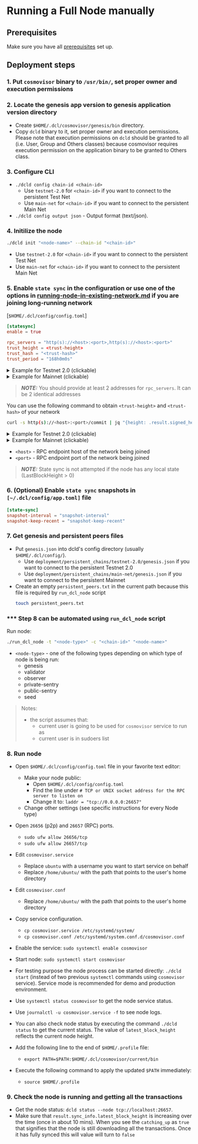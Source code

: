 # Running a Full Node manually
<!-- markdownlint-disable MD033 -->

## Prerequisites

Make sure you have all [prerequisites](./prerequisites.md) set up.

## Deployment steps

### 1. Put `cosmovisor` binary to `/usr/bin/`, set proper owner and execution permissions

### 2. Locate the genesis app version to genesis application version directory

- Create `$HOME/.dcl/cosmovisor/genesis/bin` directory.
- Copy `dcld` binary to it, set proper owner and execution permissions.
    Please note that execution permissions on `dcld` should be granted to all (i.e. User, Group and Others classes)
    because cosmovisor requires execution permission on the application binary to be granted to Others class.

### 3. Configure CLI

- `./dcld config chain-id <chain-id>`
  - Use `testnet-2.0` for `<chain-id>` if you want to connect to the persistent Test Net
  - Use `main-net` for `<chain-id>` if you want to connect to the persistent Main Net
- `./dcld config output json` - Output format (text/json).

### 4. Initilize the node

```bash
./dcld init "<node-name>" --chain-id "<chain-id>"
```

- Use `testnet-2.0` for `<chain-id>` if you want to connect to the persistent Test Net
- Use `main-net` for `<chain-id>` if you want to connect to the persistent Main Net

### 5. Enable `state sync` in the configuration or use one of the options in [running-node-in-existing-network.md](../advanced/running-node-in-existing-network.md) if you are joining long-running network

[`$HOME/.dcl/config/config.toml`]

```toml
[statesync]
enable = true

rpc_servers = "http(s)://<host>:<port>,http(s)://<host>:<port>"
trust_height = <trust-height>
trust_hash = "<trust-hash>"
trust_period = "168h0m0s"
```

<details>
<summary>Example for Testnet 2.0 (clickable) </summary>

```toml
[statesync]
enable = true
rpc_servers = "https://on.test-net.dcl.csa-iot.org:26657,https://on.test-net.dcl.csa-iot.org:26657"
```

</details>

<details>
<summary>Example for Mainnet (clickable) </summary>

```toml
[statesync]
enable = true
rpc_servers = "https://on.dcl.csa-iot.org:26657,https://on.dcl.csa-iot.org:26657"
```

</details>

> **_NOTE:_**  You should provide at least 2 addresses for `rpc_servers`. It can be 2 identical addresses

You can use the following command to obtain `<trust-height>` and `<trust-hash>` of your network

```bash
curl -s http(s)://<host>:<port>/commit | jq "{height: .result.signed_header.header.height, hash: .result.signed_header.commit.block_id.hash}"
```

<details>
<summary>Example for Testnet 2.0 (clickable) </summary>

```bash
curl -s https://on.test-net.dcl.csa-iot.org:26657/commit | jq "{height: .result.signed_header.header.height, hash: .result.signed_header.commit.block_id.hash}"
```

</details>

<details>
<summary>Example for Mainnet (clickable) </summary>

```bash
curl -s https://on.dcl.csa-iot.org:26657/commit | jq "{height: .result.signed_header.header.height, hash: .result.signed_header.commit.block_id.hash}"
```

</details>

- `<host>` - RPC endpoint host of the network being joined
- `<port>` - RPC endpoint port of the network being joined

> **_NOTE:_** State sync is not attempted if the node has any local state (LastBlockHeight > 0)

### 6. (Optional) Enable `state sync` snapshots in `[~/.dcl/config/app.toml]` file

```toml
[state-sync]
snapshot-interval = "snapshot-interval"
snapshot-keep-recent = "snapshot-keep-recent"
```

### 7. Get genesis and persistent peers files

- Put `genesis.json` into dcld's config directory (usually `$HOME/.dcl/config/`).
  - Use `deployment/persistent_chains/testnet-2.0/genesis.json` if you want to connect to the persistent Testnet 2.0
  - Use `deployment/persistent_chains/main-net/genesis.json` if you want to connect to the persistent Mainnet
- Create an empty `persistent_peers.txt` in the current path because this file is required by `run_dcl_node` script
    ```bash
    touch persistent_peers.txt
    ```

### *** Step 8 can be automated using `run_dcl_node` script

Run node:

```bash
./run_dcl_node -t "<node-type>" -c "<chain-id>" "<node-name>"
```

- `<node-type>` - one of the following types depending on which type of node is being run:
  - genesis
  - validator
  - observer
  - private-sentry
  - public-sentry
  - seed

> Notes:
>
> - the script assumes that:
>   - current user is going to be used for `cosmovisor` service to run as
>   - current user is in sudoers list

### 8. Run node

- Open `$HOME/.dcl/config/config.toml` file in your favorite text editor:
  - Make your node public:
    - Open `$HOME/.dcl/config/config.toml`
    - Find the line under `# TCP or UNIX socket address for the RPC server to listen on`
    - Change it to: `laddr = "tcp://0.0.0.0:26657"`
  - Change other settings (see specific instructions for every Node type)
- Open `26656` (p2p) and `26657` (RPC) ports.
  - `sudo ufw allow 26656/tcp`
  - `sudo ufw allow 26657/tcp`
- Edit `cosmovisor.service`
  - Replace `ubuntu` with a username you want to start service on behalf
  - Replace `/home/ubuntu/` with the path that points to the user's home directory
- Edit `cosmovisor.conf`
  - Replace `/home/ubuntu/` with the path that points to the user's home directory
- Copy service configuration.
  - `cp cosmovisor.service /etc/systemd/system/`
  - `cp cosmovisor.conf /etc/systemd/system.conf.d/cosmovisor.conf`
- Enable the service: `sudo systemctl enable cosmovisor`
- Start node: `sudo systemctl start cosmovisor`
- For testing purpose the node process can be started directly: `./dcld start` (instead of two previous `systemctl` commands using `cosmovisor` service).
Service mode is recommended for demo and production environment.

- Use `systemctl status cosmovisor` to get the node service status.
- Use `journalctl -u cosmovisor.service -f` to see node logs.
- You can also check node status by executing the command `./dcld status` to get the current status.
    The value of `latest_block_height` reflects the current node height.

- Add the following line to the end of `$HOME/.profile` file:
  - `export PATH=$PATH:$HOME/.dcl/cosmovisor/current/bin`
- Execute the following command to apply the updated `$PATH` immediately:
  - `source $HOME/.profile`

### 9. Check the node is running and getting all the transactions

- Get the node status: `dcld status --node tcp://localhost:26657`.
- Make sure that `result.sync_info.latest_block_height` is increasing over the time (once in about 10 mins). When you see the `catching_up` as `true` that signifies that the node is still downloading all the transactions. Once it has fully synced this will value will turn to `false`
